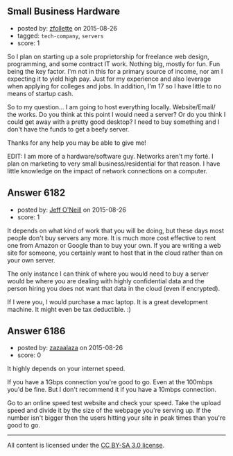 ## Small Business Hardware

- posted by: [zfollette](https://stackexchange.com/users/2418893/zfollette) on 2015-08-26
- tagged: `tech-company`, `servers`
- score: 1

<p>So I plan on starting up a sole proprietorship for freelance web design, programming, and some contract IT work. Nothing big, mostly for fun. Fun being the key factor. I'm not in this for a primary source of income, nor am I expecting it to yield high pay. Just for my experience and also leverage when applying for colleges and jobs. In addition, I'm 17 so I have little to no means of startup cash. </p>

<p>So to my question... I am going to host everything locally. Website/Email/ the works. Do you think at this point I would need a server? Or do you think I could get away with a pretty good desktop? I need to buy something and I don't have the funds to get a beefy server. </p>

<p>Thanks for any help you may be able to give me!</p>

<p>EDIT: I am more of a hardware/software guy. Networks aren't my forté. I plan on marketing to very small business/residential for that reason. I have little knowledge on the impact of network connections on a computer. </p>



## Answer 6182

- posted by: [Jeff O'Neill](https://stackexchange.com/users/46273/jeff-o-neill) on 2015-08-26
- score: 1

<p>It depends on what kind of work that you will be doing, but these days most people don't buy servers any more.  It is much more cost effective to rent one from Amazon or Google than to buy your own.  If you are writing a web site for someone, you certainly want to host that in the cloud rather than on your own server.</p>

<p>The only instance I can think of where you would need to buy a server would be where you are dealing with highly confidential data and the person hiring you does not want that data in the cloud (even if encrypted).</p>

<p>If I were you, I would purchase a mac laptop.  It is a great development machine.  It might even be tax deductible. :)</p>



## Answer 6186

- posted by: [zazaalaza](https://stackexchange.com/users/4672194/zazaalaza) on 2015-08-26
- score: 0

<p>It highly depends on your internet speed.</p>

<p>If you have a 1Gbps connection you're good to go. Even at the 100mbps you'd be fine. But I don't recommend it if you have a 10mbps connection.</p>

<p>Go to an online speed test website and check your speed. Take the upload speed and divide it by the size of the webpage you're serving up. If the number isn't bigger then the users hitting your site in peak times than you're good to go.</p>




---

All content is licensed under the [CC BY-SA 3.0 license](https://creativecommons.org/licenses/by-sa/3.0/).
